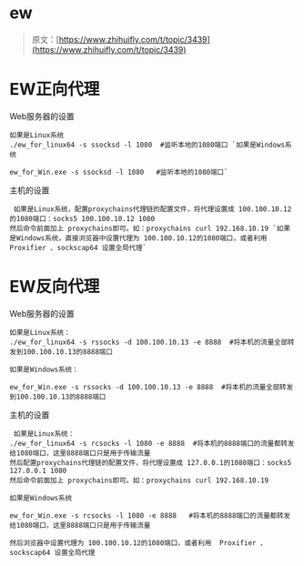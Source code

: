 # ew

> 原文：[https://www.zhihuifly.com/t/topic/3439](https://www.zhihuifly.com/t/topic/3439)

# EW正向代理

Web服务器的设置

```
如果是Linux系统
./ew_for_linux64 -s ssocksd -l 1080  #监听本地的1080端口 `如果是Windows系统

ew_for_Win.exe -s ssocksd -l 1080   #监听本地的1080端口` 
```

主机的设置

```
 如果是Linux系统，配置proxychains代理链的配置文件，将代理设置成 100.100.10.12的1080端口：socks5 100.100.10.12 1080 
然后命令前面加上 proxychains即可。如：proxychains curl 192.168.10.19 `如果是Windows系统，直接浏览器中设置代理为 100.100.10.12的1080端口，或者利用  Proxifier 、sockscap64 设置全局代理` 
```

# EW反向代理

Web服务器的设置

```
如果是Linux系统：
./ew_for_linux64 -s rssocks -d 100.100.10.13 -e 8888  #将本机的流量全部转发到100.100.10.13的8888端口

如果是Windows系统：

ew_for_Win.exe -s rssocks -d 100.100.10.13 -e 8888  #将本机的流量全部转发到100.100.10.13的8888端口 
```

主机的设置

```
 如果是Linux系统：
./ew_for_linux64 -s rcsocks -l 1080 -e 8888  #将本机的8888端口的流量都转发给1080端口，这里8888端口只是用于传输流量
然后配置proxychains代理链的配置文件，将代理设置成 127.0.0.1的1080端口：socks5 127.0.0.1 1080 
然后命令前面加上 proxychains即可。如：proxychains curl 192.168.10.19

如果是Windows系统

ew_for_Win.exe -s rcsocks -l 1080 -e 8888   #将本机的8888端口的流量都转发给1080端口，这里8888端口只是用于传输流量

然后浏览器中设置代理为 100.100.10.12的1080端口，或者利用  Proxifier 、sockscap64 设置全局代理 
```